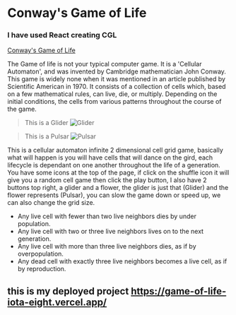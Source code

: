 # **Conway's Game of Life**
### I have used React creating CGL
[Conway's Game of Life](https://en.wikipedia.org/wiki/Conway%27s_Game_of_Life)

The Game of life is not your typical computer game. It is a 'Cellular Automaton', and was invented by Cambridge mathematician John Conway.  This game is widely none when it was mentioned in an article published by Scientific American in 1970. It consists of a collection of cells which, based on a few mathematical rules, can live, die, or multiply. Depending on the initial conditions, the cells from various patterns throughout the course of the game.

>This is a Glider
![Glider](https://vignette.wikia.nocookie.net/emergentuniverse/images/d/d0/Game_of_life_animated_glider_2.gif/revision/latest/scale-to-width-down/340?cb=20120305021401)

>This is a Pulsar
![Pulsar](https://www.conwaylife.com/w/images/e/ef/Pulsar.gif)

<p>This  is a  cellular automaton infinite 2 dimensional cell grid game, basically what will happen is you will have cells that will dance on the gird, each lifecycle is dependant on one another throughout the life of a generation. You have some icons at the top of the page, if click on the shuffle icon it will give you a random cell game then click the play button, I also have 2 buttons top right, a glider and a flower, the glider is just that (Glider) and the flower represents (Pulsar), you can slow the game down or speed up, we can also change the grid size.  </p>
          <ul className="ol">
            <li>Any live cell with fewer than two live neighbors dies by under population.</li>
            <li>Any live cell with two or three live neighbors lives on to the next generation.</li>
            <li>Any live cell with more than three live neighbors dies, as if by overpopulation.</li>
            <li>Any dead cell with exactly three live neighbors becomes a live cell, as if by reproduction.</li>
          </ul>















## this is my deployed project     https://game-of-life-iota-eight.vercel.app/